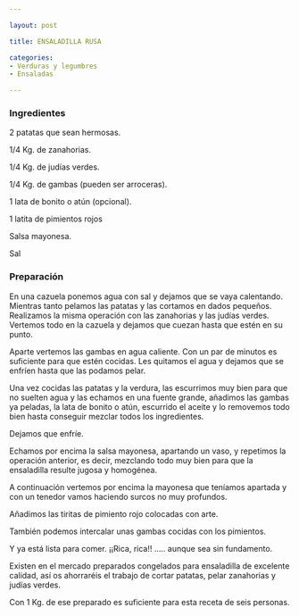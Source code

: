 ```yaml
---

layout: post

title: ENSALADILLA RUSA

categories:
- Verduras y legumbres
- Ensaladas

---
```


<h3>Ingredientes</h3>

2 patatas que sean hermosas.

1/4 Kg. de zanahorias.

1/4 Kg. de judías verdes.

1/4 Kg. de gambas (pueden ser arroceras).

1 lata de bonito o atún (opcional).

1 latita de pimientos rojos

Salsa mayonesa.

Sal

<h3>Preparación</h3>

En una cazuela ponemos agua con sal y dejamos que se vaya calentando. Mientras tanto pelamos las patatas y las cortamos en dados pequeños. Realizamos la misma operación con las zanahorias y las judías verdes. Vertemos todo en la cazuela y dejamos que cuezan hasta que estén en su  punto.

Aparte vertemos las gambas en agua caliente. Con un par de minutos es suficiente para que estén cocidas. Les quitamos el agua y dejamos que se enfríen hasta que las podamos pelar.

Una vez cocidas las patatas y la verdura, las escurrimos muy bien para que no suelten agua y las echamos en una fuente grande, añadimos las gambas ya peladas, la lata de bonito o atún, escurrido el aceite y lo removemos todo bien hasta conseguir mezclar todos los ingredientes.

Dejamos que enfríe.

Echamos por encima la salsa mayonesa, apartando un vaso, y repetimos la operación anterior, es decir, mezclando todo muy bien para que la ensaladilla resulte jugosa y homogénea.

A continuación vertemos por encima la mayonesa que teníamos apartada y con un tenedor vamos haciendo surcos no muy profundos.

Añadimos las tiritas de pimiento rojo colocadas con arte.

También podemos intercalar unas gambas cocidas con los pimientos.

Y ya está lista para comer. ¡¡Rica, rica!! ..... aunque sea sin fundamento.

Existen en el mercado preparados congelados para ensaladilla de excelente calidad, así os ahorraréis el trabajo de cortar patatas, pelar zanahorias y judías verdes.

Con 1 Kg. de ese preparado es suficiente para esta receta de seis personas.